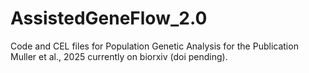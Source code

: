# AssistedGeneFlow_2.0

Code and CEL files for Population Genetic Analysis for the Publication Muller et al., 2025 currently on biorxiv (doi pending).
